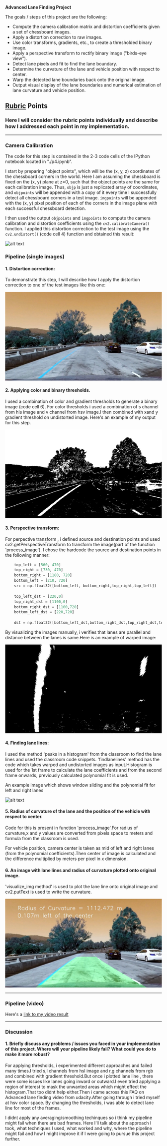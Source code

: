 **Advanced Lane Finding Project**

The goals / steps of this project are the following:

* Compute the camera calibration matrix and distortion coefficients given a set of chessboard images.
* Apply a distortion correction to raw images.
* Use color transforms, gradients, etc., to create a thresholded binary image.
* Apply a perspective transform to rectify binary image ("birds-eye view").
* Detect lane pixels and fit to find the lane boundary.
* Determine the curvature of the lane and vehicle position with respect to center.
* Warp the detected lane boundaries back onto the original image.
* Output visual display of the lane boundaries and numerical estimation of lane curvature and vehicle position.

[//]: # (Image References)

[image1]: ./images/undistort_calibration1.png "Undistorted"
[image2]: ./test_images/tracked/undist_test1.jpg "Road Transformed"
[image3]: ./test_images/tracked/test1.jpg "Binary Example"
[image4]: ./test_images/tracked/Warped_test1.jpg "Warp Example"
[image5]: ./test_images/tracked/laneline_test1.jpg "Fit Visual"
[image6]: ./test_images/tracked/Out1_test1.jpg "Output"
[video1]: ./project_video.mp4 "Video"

## [Rubric](https://review.udacity.com/#!/rubrics/571/view) Points

### Here I will consider the rubric points individually and describe how I addressed each point in my implementation.  

---

### Camera Calibration

The code for this step is contained in the 2-3 code cells of the IPython notebook located in "./p4.ipynb".  

I start by preparing "object points", which will be the (x, y, z) coordinates of the chessboard corners in the world. Here I am assuming the chessboard is fixed on the (x, y) plane at z=0, such that the object points are the same for each calibration image.  Thus, `objp` is just a replicated array of coordinates, and `objpoints` will be appended with a copy of it every time I successfully detect all chessboard corners in a test image.  `imgpoints` will be appended with the (x, y) pixel position of each of the corners in the image plane with each successful chessboard detection.  

I then used the output `objpoints` and `imgpoints` to compute the camera calibration and distortion coefficients using the `cv2.calibrateCamera()` function.  I applied this distortion correction to the test image using the `cv2.undistort()`  (code cell 4) function and obtained this result: 

![alt text][image1]

### Pipeline (single images)

#### 1. Distortion correction:

To demonstrate this step, I will describe how I apply the distortion correction to one of the test images like this one:

![alt text][image2]

#### 2. Applying color and binary thresholds.

I used a combination of color and gradient thresholds to generate a binary image (code cell 6). For color thresholds i used a combination of s channel from hls image and v channel from hsv image.I then combined with xand y gradient threshold on undistorted image. Here's an example of my output for this step.

![alt text][image3]

#### 3. Perspective transform:

For perpective transform , i defined source and destination points and used cv2.getPerspectiveTransform to transform the image(part of the function 'process_image'). I chose the hardcode the source and destination points in the following manner:

```python
    top_left = [560, 470]
    top_right = [730, 470]
    bottom_right = [1180, 720]
    bottom_left = [210, 720]
    src = np.float32([bottom_left, bottom_right,top_right,top_left])

    top_left_dst = [220,0]
    top_right_dst = [1100,0]
    bottom_right_dst = [1100,720]
    bottom_left_dst = [220,720]

    dst = np.float32([bottom_left_dst,bottom_right_dst,top_right_dst,top_left_dst])
```
By visualizing the images manually, i verifies that lanes are parallel and distance between the lanes is same.Here is an example of warped image:

![alt text][image4]

#### 4. Finding lane lines:

I used the method 'peaks in a histogram' from the classroom to find the lane lines and used the classroom code snippets.
'findlanelines' method has the code which takes warped and undistorted images as input.Histogram is used for the 1st frame to calculate the lane coefficients and from the second frame onwards, previously calculated polynomial fit is used.

An example image which shows window sliding and the polynomial fit for left and right lanes

![alt text][image5]

#### 5. Radius of curvature of the lane and the position of the vehicle with respect to center.

Code for this is present in function 'process_image'.For radius of curvature,x and y values are converted from pixels space to meters and formula from the classroom is used.

For vehicle position, camera center is taken as mid of left and right lanes (from the polynomial coefficients).Then center of image is calculated and the difference multiplied by meters per pixel in x dimension.

#### 6. An image with lane lines and radius of curvature plotted onto original image.

'visualize_img method' is used to plot the lane line onto original image and cv2.putText is used to write the curvature.

![alt text][image6]

---

### Pipeline (video)

Here's a [link to my video result](./test_videos_output/project_video.mp4)

---

### Discussion

#### 1. Briefly discuss any problems / issues you faced in your implementation of this project.  Where will your pipeline likely fail?  What could you do to make it more robust?

For applying thresholds, i experimented different approaches and failed many times.I tried s,l channels from hsl image and r,g channels from rgb and combined with gradient threshold.But once i plotted lane line , there were some issues like lanes going inward or outward.I even tried applying a region of interest to mask the unwanted areas which might effect the histogram.That too didnt help either.Then i came across this FAQ on Advanced lane finding video from udacity.After going through i tried myself at hsv color space. By changing the thresholds, i was able to detect lane line for most of the frames.

I didnt apply any averaging/smoothing techinques so i think my pipeline might fail when there are bad frames.
Here I'll talk about the approach I took, what techniques I used, what worked and why, where the pipeline might fail and how I might improve it if I were going to pursue this project further.  
